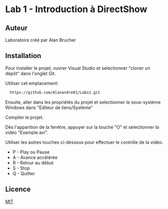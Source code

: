 # Lab 1 - Introduction à DirectShow

## Auteur

Laboratoire créé par Alan Brucher

## Installation

Pour installer le projet, ouvrer Visual Studio et selectionner "cloner un dépôt" dans l'onglet Git.

Utiliser cet emplacement:

```bash
  https://github.com/Alanandre01/Labo1.git
```

Ensuite, aller dans les propriétés du projet et selectionner le sous-système Windows dans "Editeur de liens/Système"

Compiler le projet. 

Dès l'apparition de la fenêtre, appuyer sur la touche "O" et selectionner la vidéo "Exemple.avi".

Utiliser les autres touches ci-dessous pour effectuer le contrôle de la vidéo.

- P - Play ou Pause
- A - Avance accélérée
- R - Retour au début
- S - Stop
- Q - Quitter 

## Licence

[MIT](https://choosealicense.com/licenses/mit/)

  
